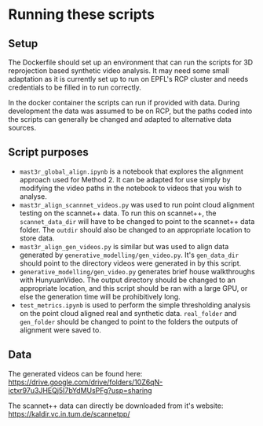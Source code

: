 # Running these scripts

## Setup

The Dockerfile should set up an environment that can run the scripts for 3D reprojection based synthetic video analysis. It may need some small adaptation as it is currently set up to run on EPFL's RCP cluster and needs credentials to be filled in to run correctly.

In the docker container the scripts can run if provided with data. During development the data was assumed to be on RCP, but the paths coded into the scripts can generally be changed and adapted to alternative data sources.

## Script purposes

- `mast3r_global_align.ipynb` is a notebook that explores the alignment approach used for Method 2. It can be adapted for use simply by modifying the video paths in the notebook to videos that you wish to analyse.
- `mast3r_align_scannnet_videos.py` was used to run point cloud alignment testing on the scannet++ data. To run this on scannet++, the `scannet_data_dir` will have to be changed to point to the scannet++ data folder. The `outdir` should also be changed to an appropriate location to store data.
- `mast3r_align_gen_videos.py` is similar but was used to align data generated by `generative_modelling/gen_video.py`. It's `gen_data_dir` should point to the directory videos were generated in by this script.
- `generative_modelling/gen_video.py` generates brief house walkthroughs with HunyuanVideo. The output directory should be changed to an appropriate location, and this script should be ran with a large GPU, or else the generation time will be prohibitively long.
- `test_metrics.ipynb` is used to perform the simple thresholding analysis on the point cloud aligned real and synthetic data. `real_folder` and `gen_folder` should be changed to point to the folders the outputs of alignment were saved to.

## Data

The generated videos can be found here: <https://drive.google.com/drive/folders/10Z6qN-ictxr97u3JHEQj5I7bYdMUsPFg?usp=sharing>

The scannet++ data can directly be downloaded from it's website: <https://kaldir.vc.in.tum.de/scannetpp/>
